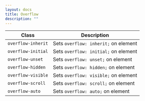 ```yaml
---
layout: docs
title: Overflow
description: ""
---
```


| Class              | Description                          |
| ------------------ | ------------------------------------ |
| `overflow-inherit` | Sets `overflow: inherit;` on element |
| `overflow-initial` | Sets `overflow: initial;` on element |
| `overflow-unset`   | Sets `overflow: unset;` on element   |
| `overflow-hidden`  | Sets `overflow: hidden;` on element  |
| `overflow-visible` | Sets `overflow: visible;` on element |
| `overflow-scroll`  | Sets `overflow: scroll;` on element  |
| `overflow-auto`    | Sets `overflow: auto;` on element    |
